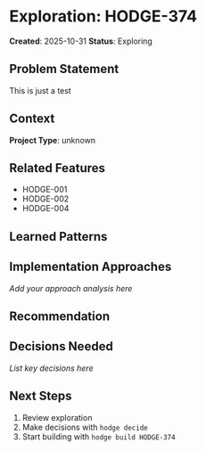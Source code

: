 # Exploration: HODGE-374

**Created**: 2025-10-31
**Status**: Exploring

## Problem Statement

This is just a test

## Context

**Project Type**: unknown

## Related Features

- HODGE-001
- HODGE-002
- HODGE-004

## Learned Patterns


## Implementation Approaches

<!-- AI will generate 2-3 approaches here -->

_Add your approach analysis here_


## Recommendation

<!-- AI will provide recommendation -->


## Decisions Needed

<!-- AI will list decisions for /decide command -->

_List key decisions here_

## Next Steps

1. Review exploration
2. Make decisions with `hodge decide`
3. Start building with `hodge build HODGE-374`
